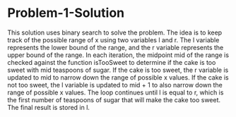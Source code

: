 # Problem-1-Solution

This solution uses binary search to solve the problem. The idea is to keep track of the possible range of x using two variables l and r. The l variable represents the lower bound of the range, and the r variable represents the upper bound of the range. In each iteration, the midpoint mid of the range is checked against the function isTooSweet to determine if the cake is too sweet with mid teaspoons of sugar. If the cake is too sweet, the r variable is updated to mid to narrow down the range of possible x values. If the cake is not too sweet, the l variable is updated to mid + 1 to also narrow down the range of possible x values. The loop continues until l is equal to r, which is the first number of teaspoons of sugar that will make the cake too sweet. The final result is stored in l.